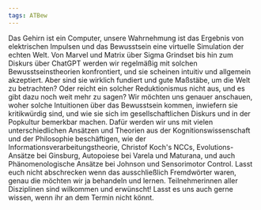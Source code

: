 ```yaml
---
tags: ATBew
---
```

Das Gehirn ist ein Computer, unsere Wahrnehmung ist das Ergebnis von elektrischen Impulsen und das Bewusstsein eine virtuelle Simulation der echten Welt. Von Marvel und Matrix über Sigma Grindset bis hin zum Diskurs über ChatGPT werden wir regelmäßig mit solchen Bewusstseinstheorien konfrontiert, und sie scheinen intuitiv und allgemein akzeptiert. Aber sind sie wirklich fundiert und gute Maßstäbe, um die Welt zu betrachten? Oder reicht ein solcher Reduktionismus nicht aus, und es gibt dazu noch weit mehr zu sagen? Wir möchten uns genauer anschauen, woher solche Intuitionen über das Bewusstsein kommen, inwiefern sie kritikwürdig sind, und wie sie sich im gesellschaftlichen Diskurs und in der Popkultur bemerkbar machen. Dafür werden wir uns mit vielen unterschiedlichen Ansätzen und Theorien aus der Kognitionswissenschaft und der Philosophie beschäftigen, wie der Informationsverarbeitungstheorie, Christof Koch's NCCs, Evolutions-Ansätze bei Ginsburg, Autopoiese bei Varela und Maturana, und auch Phänomenologische Ansätze bei Johnson und Sensorimotor Control. Lasst euch nicht abschrecken wenn das ausschließlich Fremdwörter waren, genau die möchten wir ja behandeln und lernen. Teilnehmerinnen aller Disziplinen sind wilkommen und erwünscht! Lasst es uns auch gerne wissen, wenn ihr an dem Termin nicht könnt.